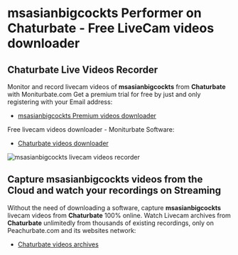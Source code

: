 # msasianbigcockts Performer on Chaturbate - Free LiveCam videos downloader

## Chaturbate Live Videos Recorder

Monitor and record livecam videos of **msasianbigcockts** from **Chaturbate** with Moniturbate.com
Get a premium trial for free by just and only registering with your Email address:
* [msasianbigcockts Premium videos downloader](https://moniturbate.com/request-demo-licence-key.html)

Free livecam videos downloader - Moniturbate Software:
* [Chaturbate videos downloader](https://moniturbate.com/moniturbate-download-software.html)

![msasianbigcockts livecam videos recorder](https://peachurnet.com/templates/moniturbate-software.png)


## Capture msasianbigcockts videos from the Cloud and watch your recordings on Streaming

Without the need of downloading a software, capture **msasianbigcockts** livecam videos from **Chaturbate** 100% online.
Watch Livecam archives from **Chaturbate** unlimitedly from thousands of existing recordings, only on Peachurbate.com and its websites network:
* [Chaturbate videos archives](https://peachurnet.com/)